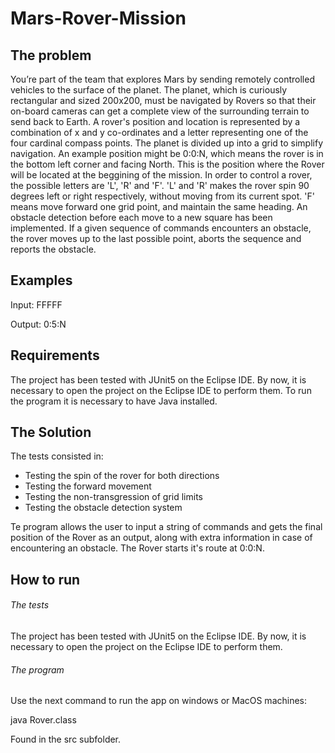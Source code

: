 # Mars-Rover-Mission
<h2>The problem</h2>
You’re part of the team that explores Mars by sending remotely controlled vehicles to the surface of the planet.
The planet, which is curiously rectangular and sized 200x200, must be navigated by Rovers so that their on-board cameras can get a complete view of the surrounding terrain to send back to Earth.
A rover's position and location is represented by a combination of x and y co-ordinates and a letter representing one of the four cardinal compass points. The planet is divided up into a grid to simplify navigation. An example position might be 0:0:N, which means the rover is in the bottom left corner and facing North. This is the position where the Rover will be located at the beggining of the mission.
In order to control a rover, the possible letters are 'L', 'R' and 'F'. 'L' and 'R' makes the rover spin 90 degrees left or right respectively, without moving from its current spot. 'F' means move forward one grid point, and maintain the same heading.
An obstacle detection before each move to a new square has been implemented. If a given sequence of commands encounters an obstacle, the rover moves up to the last
possible point, aborts the sequence and reports the obstacle.

<h2>Examples</h2>
Input:
FFFFF

Output:
0:5:N

<h2>Requirements</h2>
The project has been tested with JUnit5 on the Eclipse IDE. By now, it is necessary to open the project on the Eclipse IDE to perform them.
To run the program it is necessary to have Java installed.

<h2>The Solution</h2>

The tests consisted in:
<ul> 
  <li>Testing the spin of the rover for both directions</li>
  <li>Testing the forward movement</li>
  <li>Testing the non-transgression of grid limits</li>
  <li>Testing the obstacle detection system</li>
</ul>
Te program allows the user to input a string of commands and gets the final position of the Rover as an output, along with extra information in case of encountering an obstacle.
The Rover starts it's route at 0:0:N.

<h2>How to run</h2>
<h6>The tests</h6>
The project has been tested with JUnit5 on the Eclipse IDE. By now, it is necessary to open the project on the Eclipse IDE to perform them.

<h6>The program</h6>
Use the next command to run the app on windows or MacOS machines:

java Rover.class

Found in the src subfolder.

